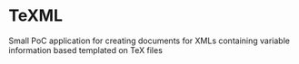 # TeXML
Small PoC application for creating documents for XMLs containing variable information based templated on TeX files  
